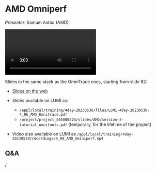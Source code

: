 # AMD Omniperf

<!-- Cannot do in full italics as the ã is misplaced which is likely an mkdocs bug. -->
*Presenter:* Samuel Antão (AMD)

<video src="https://462000265.lumidata.eu/4day-20230530/recordings/4_08_AMD_Ominiperf.mp4" controls="controls">
</video>

Slides in the same stack as the OmniTrace ones, starting from slide 62:

-   [Slides on the web](https://462000265.lumidata.eu/4day-20230530/files/LUMI-4day-20230530-4_06_AMD_Omnitrace.pdf)

-   Slides available on LUMI as:
    -   `/appl/local/training/4day-20230530/files/LUMI-4day-20230530-4_06_AMD_Omnitrace.pdf`
    -   `/project/project_465000524/slides/AMD/session-3-tutorial_omnitools.pdf` (temporary, for the lifetime of the project)


-   Video also available on LUMI as
    `/appl/local/training/4day-20230530/recordings/4_08_AMD_Ominiperf.mp4`


## Q&A

/
